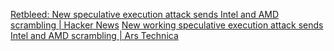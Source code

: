 
[Retbleed: New speculative execution attack sends Intel and AMD scrambling | Hacker News](https://news.ycombinator.com/item?id=32071949)
[New working speculative execution attack sends Intel and AMD scrambling | Ars Technica](https://arstechnica.com/information-technology/2022/07/intel-and-amd-cpus-vulnerable-to-a-new-speculative-execution-attack/)
